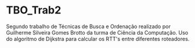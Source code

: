 # TBO_Trab2
Segundo trabalho de Técnicas de Busca e Ordenação realizado por Guilherme Silveira Gomes Brotto da turma de Ciência da Computação.
Uso do algoritmo de Dijkstra para calcular os RTT's entre diferentes roteadores. 
